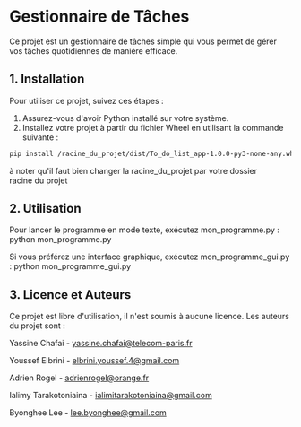 # Gestionnaire de Tâches

Ce projet est un gestionnaire de tâches simple qui vous permet de gérer vos tâches quotidiennes de manière efficace.

## 1. Installation

Pour utiliser ce projet, suivez ces étapes :

1. Assurez-vous d'avoir Python installé sur votre système.
2. Installez votre projet à partir du fichier Wheel en utilisant la commande suivante :
```bash
pip install /racine_du_projet/dist/To_do_list_app-1.0.0-py3-none-any.whl
```
à noter qu'il faut bien changer la racine_du_projet par votre dossier racine du projet


## 2. Utilisation
Pour lancer le programme en mode texte, exécutez mon_programme.py :
python mon_programme.py

Si vous préférez une interface graphique, exécutez mon_programme_gui.py :
python mon_programme_gui.py

## 3. Licence et Auteurs
Ce projet est libre d'utilisation, il n'est soumis à aucune licence. Les auteurs du projet sont :

Yassine Chafai - yassine.chafai@telecom-paris.fr

Youssef Elbrini - elbrini.youssef.4@gmail.com

Adrien Rogel - adrienrogel@orange.fr

Ialimy Tarakotoniaina - ialimitarakotoniaina@gmail.com

Byonghee Lee - lee.byonghee@gmail.com


